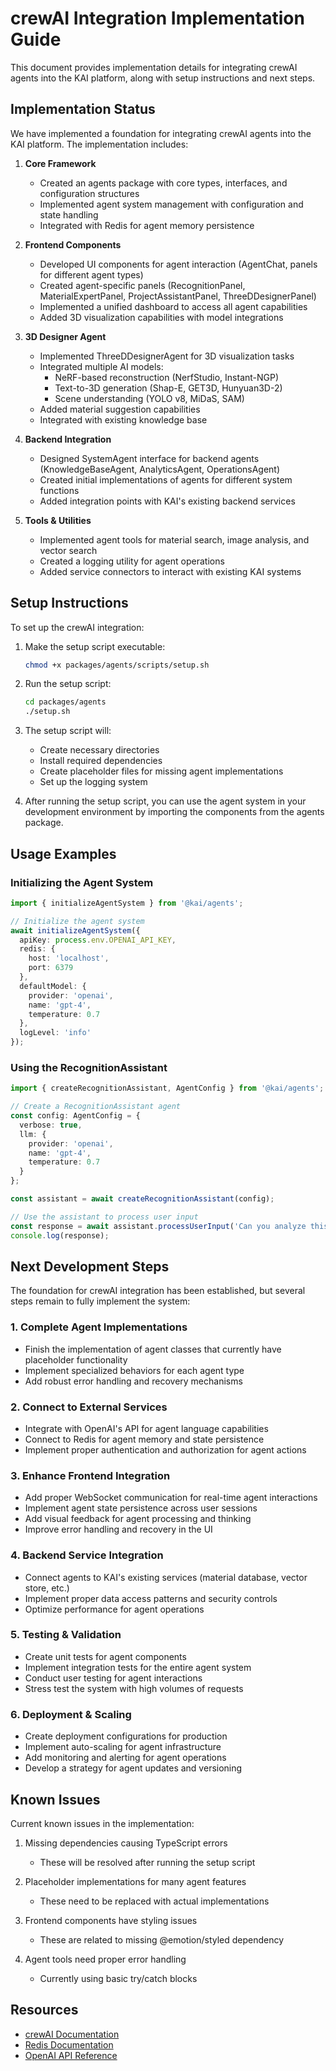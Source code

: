 # crewAI Integration Implementation Guide

This document provides implementation details for integrating crewAI agents into the KAI platform, along with setup instructions and next steps.

## Implementation Status

We have implemented a foundation for integrating crewAI agents into the KAI platform. The implementation includes:

1. **Core Framework**
   - Created an agents package with core types, interfaces, and configuration structures
   - Implemented agent system management with configuration and state handling
   - Integrated with Redis for agent memory persistence

2. **Frontend Components**
   - Developed UI components for agent interaction (AgentChat, panels for different agent types)
   - Created agent-specific panels (RecognitionPanel, MaterialExpertPanel, ProjectAssistantPanel, ThreeDDesignerPanel)
   - Implemented a unified dashboard to access all agent capabilities
   - Added 3D visualization capabilities with model integrations

3. **3D Designer Agent**
   - Implemented ThreeDDesignerAgent for 3D visualization tasks
   - Integrated multiple AI models:
     * NeRF-based reconstruction (NerfStudio, Instant-NGP)
     * Text-to-3D generation (Shap-E, GET3D, Hunyuan3D-2)
     * Scene understanding (YOLO v8, MiDaS, SAM)
   - Added material suggestion capabilities
   - Integrated with existing knowledge base

3. **Backend Integration**
   - Designed SystemAgent interface for backend agents (KnowledgeBaseAgent, AnalyticsAgent, OperationsAgent)
   - Created initial implementations of agents for different system functions
   - Added integration points with KAI's existing backend services

4. **Tools & Utilities**
   - Implemented agent tools for material search, image analysis, and vector search
   - Created a logging utility for agent operations
   - Added service connectors to interact with existing KAI systems

## Setup Instructions

To set up the crewAI integration:

1. Make the setup script executable:
   ```bash
   chmod +x packages/agents/scripts/setup.sh
   ```

2. Run the setup script:
   ```bash
   cd packages/agents
   ./setup.sh
   ```

3. The setup script will:
   - Create necessary directories
   - Install required dependencies
   - Create placeholder files for missing agent implementations
   - Set up the logging system

4. After running the setup script, you can use the agent system in your development environment by importing the components from the agents package.

## Usage Examples

### Initializing the Agent System

```typescript
import { initializeAgentSystem } from '@kai/agents';

// Initialize the agent system
await initializeAgentSystem({
  apiKey: process.env.OPENAI_API_KEY,
  redis: {
    host: 'localhost',
    port: 6379
  },
  defaultModel: {
    provider: 'openai',
    name: 'gpt-4',
    temperature: 0.7
  },
  logLevel: 'info'
});
```

### Using the RecognitionAssistant

```typescript
import { createRecognitionAssistant, AgentConfig } from '@kai/agents';

// Create a RecognitionAssistant agent
const config: AgentConfig = {
  verbose: true,
  llm: {
    provider: 'openai',
    name: 'gpt-4',
    temperature: 0.7
  }
};

const assistant = await createRecognitionAssistant(config);

// Use the assistant to process user input
const response = await assistant.processUserInput('Can you analyze this image of marble tiles?');
console.log(response);
```

## Next Development Steps

The foundation for crewAI integration has been established, but several steps remain to fully implement the system:

### 1. Complete Agent Implementations

- Finish the implementation of agent classes that currently have placeholder functionality
- Implement specialized behaviors for each agent type
- Add robust error handling and recovery mechanisms

### 2. Connect to External Services

- Integrate with OpenAI's API for agent language capabilities
- Connect to Redis for agent memory and state persistence
- Implement proper authentication and authorization for agent actions

### 3. Enhance Frontend Integration

- Add proper WebSocket communication for real-time agent interactions
- Implement agent state persistence across user sessions
- Add visual feedback for agent processing and thinking
- Improve error handling and recovery in the UI

### 4. Backend Service Integration

- Connect agents to KAI's existing services (material database, vector store, etc.)
- Implement proper data access patterns and security controls
- Optimize performance for agent operations

### 5. Testing & Validation

- Create unit tests for agent components
- Implement integration tests for the entire agent system
- Conduct user testing for agent interactions
- Stress test the system with high volumes of requests

### 6. Deployment & Scaling

- Create deployment configurations for production
- Implement auto-scaling for agent infrastructure
- Add monitoring and alerting for agent operations
- Develop a strategy for agent updates and versioning

## Known Issues

Current known issues in the implementation:

1. Missing dependencies causing TypeScript errors
   - These will be resolved after running the setup script

2. Placeholder implementations for many agent features
   - These need to be replaced with actual implementations

3. Frontend components have styling issues
   - These are related to missing @emotion/styled dependency

4. Agent tools need proper error handling
   - Currently using basic try/catch blocks

## Resources

- [crewAI Documentation](https://github.com/crewAI/crewAI)
- [Redis Documentation](https://redis.io/docs)
- [OpenAI API Reference](https://platform.openai.com/docs/api-reference)